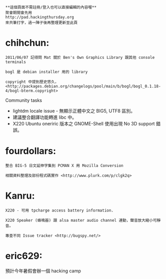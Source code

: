 



    **這個頁面不需註冊/登入也可以直接編輯的內容喔**
    聚會期間會先用 
    http://pad.hackingthursday.org
    來共筆打字，過一陣子後再整理更新至此頁


# chihchun:


    2011/06/07 記得問 Mat 關於 Ben's Own Graphics Library 跟其他 console terminals

    bogl 是 debian installer 用的 library

    copyright 中提到歷史悠久，<http://packages.debian.org/changelogs/pool/main/b/bogl/bogl_0.1.18-4/bogl-bterm.copyright>  

Community tasks
* lightdm locale issue - 無顯示正體中文之 BIG5, UTF8 區別。
* 建議整合翻譯功能轉進 libc 中。
* X220 Ubuntu oneriric 版本之 GNOME-Shell 使用出現 No 3D support 錯誤。
# fourdollars:


    整合 BIG-5 日文延伸字集到 PCMAN X 用 Mozilla Conversion

    相關資料整理及部份程式碼實作 <http://www.plurk.com/p/clgk2q>  

# Kanru:


    X220 - 可用 tpcharge access battery information.

    X220 Speaker (蜂鳴器) 跟 alsa master audio channel 連動，聲音放大縮小可靜音。

    專查不同 Issue tracker <http://bugspy.net/>  

# eric629:

預計今年暑假會辦一個 hacking camp